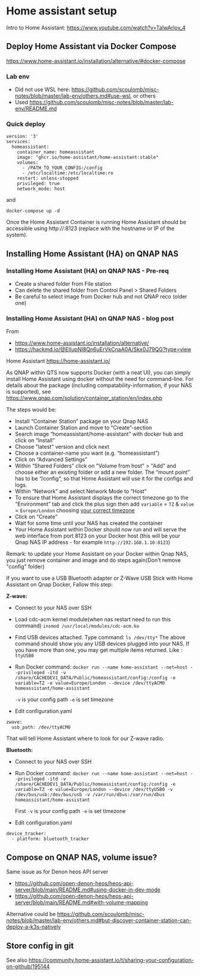 # Home assistant setup

Intro to Home Assistant: https://www.youtube.com/watch?v=TaIwArlov_4

## Deploy Home Assistant via Docker Compose

https://www.home-assistant.io/installation/alternative/#docker-compose

### Lab env

- Did not use WSL here: https://github.com/scoulomb/misc-notes/blob/master/lab-env/others.md#use-wsl, or others
- Used https://github.com/scoulomb/misc-notes/blob/master/lab-env/README.md

### Quick deploy

````
version: '3'
services:
  homeassistant:
    container_name: homeassistant
    image: "ghcr.io/home-assistant/home-assistant:stable"
    volumes:
      - /PATH_TO_YOUR_CONFIG:/config
      - /etc/localtime:/etc/localtime:ro
    restart: unless-stopped
    privileged: true
    network_mode: host
````

and 

````
docker-compose up -d
````

Once the Home Assistant Container is running Home Assistant should be accessible using http://<host>:8123 (replace with the hostname or IP of the system).



## Installing Home Assistant (HA) on QNAP NAS

### Installing Home Assistant (HA) on QNAP NAS - Pre-req

- Create a shared folder from File station 
- Can delete the shared folder from Control Panel > Shared Folders
- Be careful to select image from Docker hub and not QNAP reco (older one)

### Installing Home Assistant (HA) on QNAP NAS - blog post

From
- https://www.home-assistant.io/installation/alternative/
- https://hackmd.io/@EIIupNI8Qn6uErVkCnaA0A/Skx0J79QG?type=view

Home Assistant https://home-assistant.io/


As QNAP within QTS now supports Docker (with a neat UI), you can simply install Home Assistant using docker without the need for command-line. For details about the package (including compatability-information, if your NAS is supported), see https://www.qnap.com/solution/container_station/en/index.php

The steps would be:

 - Install “Container Station” package on your Qnap NAS 
 - Launch Container Station and move to “Create”-section 
 - Search image  “homeassistant/home-assistant” with
   docker hub and click on “Install”
 - Choose "latest" version and click next
 - Choose a container-name you want (e.g.
   “homeassistant”)
 - Click on “Advanced Settings”
 - Within “Shared Folders” click on "Volume from host" > "Add" and
   choose either an existing folder or add a new folder. The “mount
   point” has to be “/config”, so that Home Assistant will use it for
   the configs and logs.
 - Within “Network” and select Network Mode to “Host”
 - To ensure that Home Assistant displays the correct
   timezone go to the “Environment” tab and click the plus sign then add
   `variable` = `TZ` & `value` = `Europe/London` choosing [your correct timezone](http://en.wikipedia.org/wiki/List_of_tz_database_time_zones)
 - Click on “Create”
 - Wait for some time until your NAS has created the container
 - Your Home Assistant within Docker should now run and will serve the web interface from port 8123 on your Docker host (this will be your Qnap NAS IP address - for example `http://192.168.1.10:8123`)

Remark: to update your Home Assistant on your Docker within Qnap NAS, you just remove container and image and do steps again(Don't remove "config" folder)

If you want to use a USB Bluetooth adapter or Z-Wave USB Stick with Home Assistant on Qnap Docker, Fallow this step:

**Z-wave:**

 - Connect to your NAS over SSH
 - Load cdc-acm kernel module(when nas restart need to run this command)
    `insmod /usr/local/modules/cdc-acm.ko`
 - Find USB devices attached. Type command:
    `ls /dev/tty*`
    The above command should show you any USB devices plugged into your NAS. If you have more than one, you may get multiple items returned. Like : `ttyUSB0`
    
 - Run Docker command:
    `docker run --name home-assistant --net=host --privileged -itd -v /share/CACHEDEV1_DATA/Public/homeassistant/config:/config -e variable=TZ -e value=Europe/London --device /dev/ttyACM0 homeassistant/home-assistant`
    
    `-v` is your config path
    `-e` is set timezone
    
 - Edit configuration.yaml

```
zwave:
  usb_path: /dev/ttyACM0
```

That will tell Home Assistant where to look for our Z-wave radio.

**Bluetooth:**

 - Connect to your NAS over SSH
 - Run Docker command:
    `docker run --name home-assistant --net=host --privileged -itd -v /share/CACHEDEV1_DATA/Public/homeassistant/config:/config -e variable=TZ -e value=Europe/London --device /dev/ttyUSB0 -v /dev/bus/usb:/dev/bus/usb -v /var/run/dbus:/var/run/dbus homeassistant/home-assistant`
    
    First `-v` is your config path
    `-e` is set timezone
    
 - Edit configuration.yaml

```
device_tracker:
  - platform: bluetooth_tracker
```
## Compose on QNAP NAS, volume issue?

Same issue as for Denon heos API server
- https://github.com/open-denon-heos/heos-api-server/blob/main/README.md#using-docker-in-dev-mode
- https://github.com/open-denon-heos/heos-api-server/blob/main/README.md#with-volume-mapping
  
Alternative could be https://github.com/scoulomb/misc-notes/blob/master/lab-env/others.md#but-discover-container-station-can-deploy-a-k3s-natively
<!-- see also https://github.com/scoulomb/misc-notes/blob/master/replicate-k8s-ingress-locally-with-compose/README.md#k3s, not documented in heos, https://github.com/scoulomb/TODO-perso ref clear -->

  
 ## Store config in git
  
See also https://community.home-assistant.io/t/sharing-your-configuration-on-github/195144
